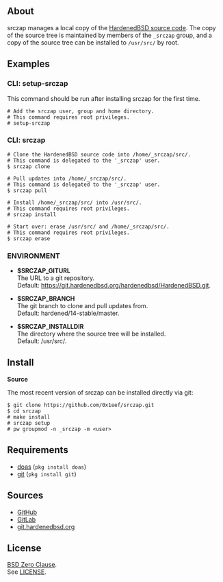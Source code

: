 ## About

srczap manages a local copy of the
[HardenedBSD source code](https://git.hardenedbsd.org/hardenedbsd/HardenedBSD).
The copy of the source tree is maintained by members of
the `_srczap` group, and a copy of the source tree
can be installed to `/usr/src/` by root.

## Examples

### CLI: setup-srczap

This command should be run after installing srczap for
the first time.

    # Add the srczap user, group and home directory.
    # This command requires root privileges.
    # setup-srczap

### CLI: srczap


    # Clone the HardenedBSD source code into /home/_srczap/src/.
    # This command is delegated to the '_srczap' user.
    $ srczap clone

    # Pull updates into /home/_srczap/src/.
    # This command is delegated to the '_srczap' user.
    $ srczap pull

    # Install /home/_srczap/src/ into /usr/src/.
    # This command requires root privileges.
    # srczap install

    # Start over: erase /usr/src/ and /home/_srczap/src/.
    # This command requires root privileges.
    $ srczap erase


### ENVIRONMENT

* __$SRCZAP\_GITURL__ <br>
  The URL to a git repository.  <br>
  Default: https://git.hardenedbsd.org/hardenedbsd/HardenedBSD.git.

* __$SRCZAP\_BRANCH__ <br>
  The git branch to clone and pull updates from. <br>
  Default: hardened/14-stable/master.

* __$SRCZAP\_INSTALLDIR__ <br>
  The directory where the source tree will be installed. <br>
  Default: /usr/src/.

## Install

**Source**

The most recent version of srczap can be installed directly
via git:

    $ git clone https://github.com/0x1eef/srczap.git
    $ cd srczap
    # make install
    # srczap setup
    # pw groupmod -n _srczap -m <user>

## Requirements

* [doas](https://man.openbsd.org/doas) (`pkg install doas`)
* [git](https://www.man7.org/linux/man-pages/man1/git.1.html) (`pkg install git`)

## Sources

* [GitHub](https://github.com/0x1eef/srczap)
* [GitLab](https://gitlab.com/0x1eef/srczap)
* [git.hardenedbsd.org](https://git.hardenedbsd.org/0x1eef/srczap)

## License

[BSD Zero Clause](https://choosealicense.com/licenses/0bsd/). <br>
See [LICENSE](./LICENSE).
